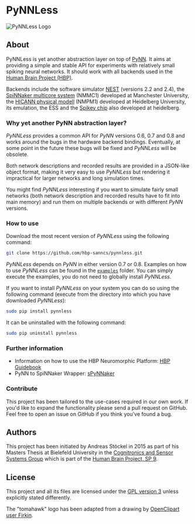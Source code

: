 # PyNNLess

![PyNNLess Logo](https://raw.github.com/hbp-sanncs/pynnless/master/docu/logo.png)

## About

PyNNLess is yet another abstraction layer on top of
[PyNN](http://neuralensemble.org/PyNN/). It aims at providing a simple and
stable API for experiments with relatively small spiking neural networks. It
should work with all backends used in the
[Human Brain Project (HBP)](https://www.humanbrainproject.eu/).

Backends include the software simulator [NEST](http://www.nest-simulator.org/)
(versions 2.2 and 2.4), the
[SpiNNaker multicore system](https://github.com/SpiNNakerManchester/)
(NMMC1) developed at Manchester University, the
[HICANN physical modell](https://github.com/electronicvisions/)
(NMPM1) developed at Heidelberg University, its emulation, the ESS and the
[Spikey chip](http://www.kip.uni-heidelberg.de/spikey) also developed at heidelberg.

### Why yet another PyNN abstraction layer?

_PyNNLess_ provides a common API for _PyNN_ versions 0.6, 0.7 and 0.8 and works
around the bugs in the hardware backend bindings. Eventually, at some point in the
future these bugs will be fixed and _PyNNLess_ will be obsolete.

Both network descriptions and recorded results are provided in a JSON-like
object format, making it very easy to use _PyNNLess_ but rendering it impractical
for larger networks and long simulation times.

You might find _PyNNLess_ interesting if you want to simulate fairly small
networks (both network description and recorded results have to fit into main
memory) and run them on multiple backends or with different _PyNN_ versions.

### How to use

Download the most recent version of _PyNNLess_ using the following command:
```bash
git clone https://github.com/hbp-sanncs/pynnless.git
```

_PyNNLess_ depends on _PyNN_ in either version 0.7 or 0.8. Examples on how to
use _PyNNLess_ can be found in the
[`examples`](https://github.com/hbp-sanncs/pynnless/tree/master/examples)
folder. You can simply execute the examples, you do not need to globally install
_PyNNLess_.

If you want to install _PyNNLess_ on your system you can do so using the
following command (execute from the directory into which you have downloaded
_PyNNLess_):
```bash
sudo pip install pynnless
```

It can be uninstalled with the following command:
```bash
sudo pip uninstall pynnless
```

### Further information

* Information on how to use the HBP Neuromorphic Platform:
	[HBP Guidebook](http://electronicvisions.github.io/hbp-sp9-guidebook/)
* PyNN to SpiNNaker Wrapper:
	[sPyNNaker](https://github.com/SpiNNakerManchester/sPyNNaker)

### Contribute

This project has been tailored to the use-cases required in our own work. If
you'd like to expand the functionality please send a pull request on GitHub.
Feel free to open an issue on GitHub if you think you've found a bug.

## Authors

This project has been initiated by Andreas Stöckel in 2015 as part of his Masters Thesis
at Bielefeld University in the [Cognitronics and Sensor Systems Group](http://www.ks.cit-ec.uni-bielefeld.de/) which is
part of the [Human Brain Project, SP 9](https://www.humanbrainproject.eu/neuromorphic-computing-platform).

## License

This project and all its files are licensed under the
[GPL version 3](http://www.gnu.org/licenses/gpl.txt) unless explicitly stated
differently.

The "tomahawk" logo has been adapted from a drawing by [OpenClipart user Firkin](https://openclipart.org/detail/224515/tomahawk).
